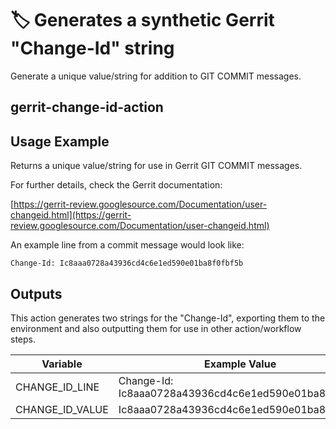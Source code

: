 <!--
SPDX-License-Identifier: Apache-2.0
SPDX-FileCopyrightText: 2024 The Linux Foundation
-->

# 🏷️ Generates a synthetic Gerrit "Change-Id" string

Generate a unique value/string for addition to GIT COMMIT messages.

## gerrit-change-id-action

## Usage Example

Returns a unique value/string for use in Gerrit GIT COMMIT messages.

For further details, check the Gerrit documentation:

[https://gerrit-review.googlesource.com/Documentation/user-changeid.html](https://gerrit-review.googlesource.com/Documentation/user-changeid.html)

An example line from a commit message would look like:

    Change-Id: Ic8aaa0728a43936cd4c6e1ed590e01ba8f0fbf5b

## Outputs

This action generates two strings for the "Change-Id", exporting them to the
environment and also outputting them for use in other action/workflow steps.

| Variable        | Example Value                                        |
| --------------- | ---------------------------------------------------- |
| CHANGE_ID_LINE  | Change-Id: Ic8aaa0728a43936cd4c6e1ed590e01ba8f0fbf5b |
| CHANGE_ID_VALUE | Ic8aaa0728a43936cd4c6e1ed590e01ba8f0fbf5b            |
